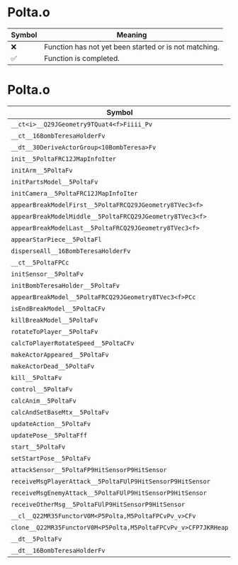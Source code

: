 # Polta.o
| Symbol | Meaning 
| ------------- | ------------- 
| :x: | Function has not yet been started or is not matching. 
| :white_check_mark: | Function is completed. 


# Polta.o
| Symbol | Decompiled? |
| ------------- | ------------- |
| `__ct<i>__Q29JGeometry9TQuat4<f>Fiiii_Pv` | :white_check_mark: |
| `__ct__16BombTeresaHolderFv` | :x: |
| `__dt__30DeriveActorGroup<10BombTeresa>Fv` | :x: |
| `init__5PoltaFRC12JMapInfoIter` | :x: |
| `initArm__5PoltaFv` | :x: |
| `initPartsModel__5PoltaFv` | :x: |
| `initCamera__5PoltaFRC12JMapInfoIter` | :x: |
| `appearBreakModelFirst__5PoltaFRCQ29JGeometry8TVec3<f>` | :x: |
| `appearBreakModelMiddle__5PoltaFRCQ29JGeometry8TVec3<f>` | :x: |
| `appearBreakModelLast__5PoltaFRCQ29JGeometry8TVec3<f>` | :x: |
| `appearStarPiece__5PoltaFl` | :x: |
| `disperseAll__16BombTeresaHolderFv` | :x: |
| `__ct__5PoltaFPCc` | :x: |
| `initSensor__5PoltaFv` | :x: |
| `initBombTeresaHolder__5PoltaFv` | :x: |
| `appearBreakModel__5PoltaFRCQ29JGeometry8TVec3<f>PCc` | :x: |
| `isEndBreakModel__5PoltaCFv` | :x: |
| `killBreakModel__5PoltaFv` | :x: |
| `rotateToPlayer__5PoltaFv` | :x: |
| `calcToPlayerRotateSpeed__5PoltaCFv` | :x: |
| `makeActorAppeared__5PoltaFv` | :x: |
| `makeActorDead__5PoltaFv` | :x: |
| `kill__5PoltaFv` | :x: |
| `control__5PoltaFv` | :x: |
| `calcAnim__5PoltaFv` | :x: |
| `calcAndSetBaseMtx__5PoltaFv` | :x: |
| `updateAction__5PoltaFv` | :x: |
| `updatePose__5PoltaFff` | :x: |
| `start__5PoltaFv` | :x: |
| `setStartPose__5PoltaFv` | :x: |
| `attackSensor__5PoltaFP9HitSensorP9HitSensor` | :x: |
| `receiveMsgPlayerAttack__5PoltaFUlP9HitSensorP9HitSensor` | :x: |
| `receiveMsgEnemyAttack__5PoltaFUlP9HitSensorP9HitSensor` | :x: |
| `receiveOtherMsg__5PoltaFUlP9HitSensorP9HitSensor` | :x: |
| `__cl__Q22MR35FunctorV0M<P5Polta,M5PoltaFPCvPv_v>CFv` | :x: |
| `clone__Q22MR35FunctorV0M<P5Polta,M5PoltaFPCvPv_v>CFP7JKRHeap` | :x: |
| `__dt__5PoltaFv` | :x: |
| `__dt__16BombTeresaHolderFv` | :x: |

